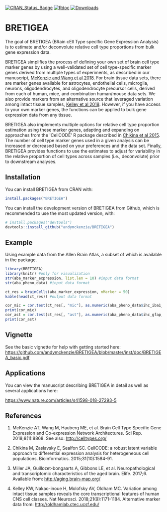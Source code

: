 [![CRAN\_Status\_Badge](http://www.r-pkg.org/badges/version/BRETIGEA)](https://cran.r-project.org/package=BRETIGEA)
[![Rdoc](http://www.rdocumentation.org/badges/version/BRETIGEA)](http://www.rdocumentation.org/packages/BRETIGEA)
[![Downloads](https://cranlogs.r-pkg.org:443/badges/grand-total/BRETIGEA)](http://cranlogs.r-pkg.org/badges/grand-total/BRETIGEA)

# BRETIGEA

The goal of BRETIGEA (BRain cEll Type specIfic Gene Expression Analysis) is to estimate and/or deconvolute relative cell type proportions from bulk gene expression data.

BRETIGEA simplifies the process of defining your own set of brain cell type marker genes by using a well-validated set of cell type-specific marker genes derived from multiple types of experiments, as described in our manuscript, [McKenzie and Wang et al 2018](https://www.ncbi.nlm.nih.gov/pubmed/29892006). For brain tissue data sets, there are marker genes available for astrocytes, endothelial cells, microglia, neurons, oligodendrocytes, and oligodendrocyte precursor cells, derived from each of human, mice, and combination human/mouse data sets. We also provide markers from an alternative source that leveraged variation among intact tissue samples, [Kelley et al 2018](https://www.ncbi.nlm.nih.gov/pubmed/30154505). However, if you have access to your own marker genes, the functions can be applied to bulk gene expression data from any tissue.

BRETIGEA also implements multiple options for relative cell type proportion estimation using these marker genes, adapting and expanding on approaches from the 'CellCODE' R package described in [Chikina et al 2015](https://www.ncbi.nlm.nih.gov/pubmed/25583121). The number of cell type marker genes used in a given analysis can be increased or decreased based on your preferences and the data set. Finally, BRETIGEA provides functions to use the estimates to adjust for variability in the relative proportion of cell types across samples (i.e., deconvolute) prior to downstream analyses.

## Installation

You can install BRETIGEA from CRAN with:

```R
install.packages("BRETIGEA")
```

You can install the development version of BRETIGEA from Github, which is recommended to use the most updated version, with:

```R
# install.packages("devtools")
devtools::install_github("andymckenzie/BRETIGEA")
```

## Example

Using example data from the Allen Brain Atlas, a subset of which is available in the package.

```R
library(BRETIGEA)
library(knitr) #only for visualization
str(aba_marker_expression, list.len = 10) #input data format
str(aba_pheno_data) #input data format

ct_res = brainCells(aba_marker_expression, nMarker = 50)
kable(head(ct_res)) #output data format

cor_mic = cor.test(ct_res[, "mic"], as.numeric(aba_pheno_data$ihc_iba1_ffpe), method = "spearman")
print(cor_mic)
cor_ast = cor.test(ct_res[, "ast"], as.numeric(aba_pheno_data$ihc_gfap_ffpe), method = "spearman")
print(cor_ast)
```

## Vignette

See the basic vignette for help with getting started here: https://github.com/andymckenzie/BRETIGEA/blob/master/inst/doc/BRETIGEA_basic.pdf

## Applications

You can view the manuscript describing BRETIGEA in detail as well as several applications here:

https://www.nature.com/articles/s41598-018-27293-5

## References

1. McKenzie AT, Wang M, Hauberg ME, et al. Brain Cell Type Specific Gene Expression and Co-expression Network Architectures. Sci Rep. 2018;8(1):8868. See also: http://celltypes.org/

2. Chikina M, Zaslavsky E, Sealfon SC. CellCODE: a robust latent variable approach to differential expression analysis for heterogeneous cell populations. Bioinformatics. 2015;31(10):1584-91.

3. Miller JA, Guillozet-bongaarts A, Gibbons LE, et al. Neuropathological and transcriptomic characteristics of the aged brain. Elife. 2017;6. Available from: http://aging.brain-map.org/

4. Kelley KW, Nakao-inoue H, Molofsky AV, Oldham MC. Variation among intact tissue samples reveals the core transcriptional features of human CNS cell classes. Nat Neurosci. 2018;21(9):1171-1184. Alternative marker data from: http://oldhamlab.ctec.ucsf.edu/
